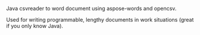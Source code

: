 Java csvreader to word document using aspose-words and opencsv.

Used for writing programmable, lengthy documents in work situations (great if you only know Java).
